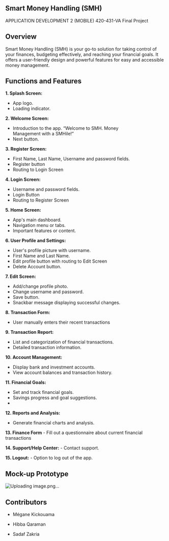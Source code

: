 ## Smart Money Handling (SMH)
APPLICATION DEVELOPMENT 2 (MOBILE) 420-431-VA
Final Project

## Overview
Smart Money Handling (SMH) is your go-to solution for taking control of your finances, budgeting effectively, and reaching your financial goals. It offers a user-friendly design and powerful features for easy and accessible money management.

## Functions and Features
**1. Splash Screen:**
   - App logo.
   - Loading indicator.

**2. Welcome Screen:**
   - Introduction to the app. “Welcome to SMH. Money  
     Management with a SMHile!”
   - Next button.

**3. Register Screen:**
   - First Name, Last Name, Username and password
     fields.
   - Register button
   - Routing to Login Screen

**4. Login Screen:**
  - Username and password fields.
  - Login Button
  - Routing to Register Screen

**5. Home Screen:**
   - App's main dashboard.
   - Navigation menu or tabs.
   - Important features or content.

**6. User Profile and Settings:**
   - User's profile picture with username.
   - First Name and Last Name.
   - Edit profile button with routing to Edit Screen
   - Delete Account button.

**7. Edit Screen:**
   - Add/change profile photo.
   - Change username and password.
   - Save button.
   - Snackbar message displaying successful changes.

**8. Transaction Form:**
   - User manually enters their recent transactions

**9. Transaction Report:**
   - List and categorization of financial transactions.
   - Detailed transaction information.

**10. Account Management:**
   - Display bank and investment accounts.
   - View account balances and transaction history.

**11. Financial Goals:**
   - Set and track financial goals.
   - Savings progress and goal suggestions.
   - 
**12. Reports and Analysis:**
   - Generate financial charts and analysis.

**13. Finance Form**
    - Fill out a questionnaire about current financial transactions

**14. Support/Help Center:**
    - Contact support.

**15. Logout:**
    - Option to log out of the app.

## Mock-up Prototype
![Uploading image.png…]()

## Contributors
- Mégane Kickouama
* Hibba Qaraman
+ Sadaf Zakria




